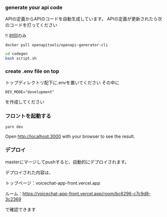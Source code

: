 ### generate your api code
APIの定義からAPIのコードを自動生成しています。
APIの定義が更新されたら次のコードを打ってください

!! 初回のみ
```
docker pull openapitools/openapi-generator-cli
```


```bash
cd codegen
bash script.sh
```

### create .env file on top
トップディレクトリ配下に.envを置いてください
その中に
```
DEV_MODE="development"
```
を作成してください

### フロントを起動する
```bash
yarn dev
```

Open [http://localhost:3000](http://localhost:3000) with your browser to see the result.

### デプロイ
masterにマージしてpushすると、自動的にデプロイされます。

デプロイされた内容は、

トップページ：voicechat-app-front.vercel.app

ルーム：https://voicechat-app-front.vercel.app/room/bc6296-c7c9d8-3c2369

で確認できます
